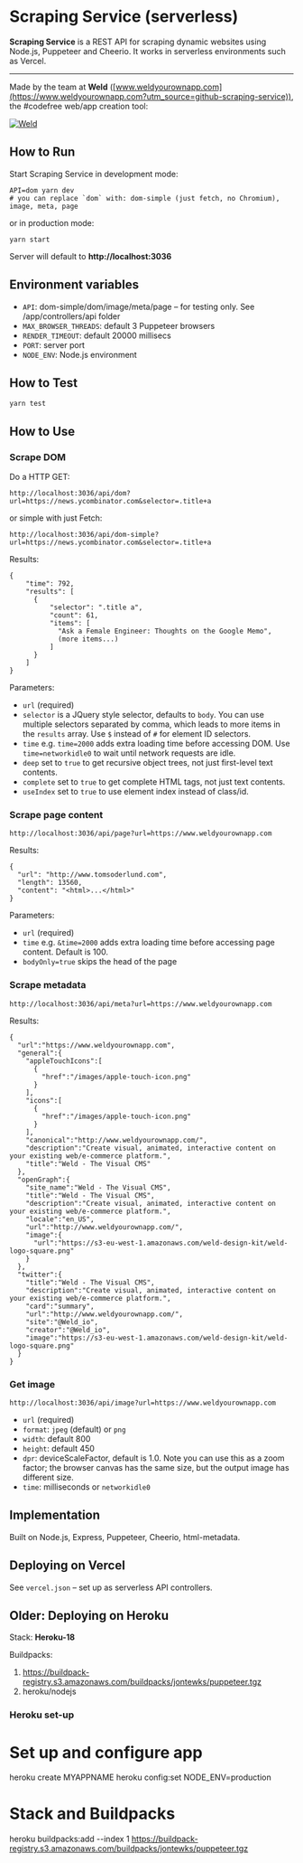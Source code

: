 # Scraping Service (serverless)

**Scraping Service** is a REST API for scraping dynamic websites using Node.js, Puppeteer and Cheerio. It works in serverless environments such as Vercel.

----------

Made by the team at **Weld** ([www.weldyourownapp.com](https://www.weldyourownapp.com?utm_source=github-scraping-service)), the #codefree web/app creation tool:

[![Weld](https://s3-eu-west-1.amazonaws.com/weld-social-and-blog/gif/weld_explained.gif?v2)](https://www.weldyourownapp.com?utm_source=github-scraping-service)


## How to Run

Start Scraping Service in development mode:

    API=dom yarn dev
    # you can replace `dom` with: dom-simple (just fetch, no Chromium), image, meta, page

or in production mode:

    yarn start

Server will default to **http://localhost:3036**


## Environment variables

* `API`: dom-simple/dom/image/meta/page – for testing only. See /app/controllers/api folder
* `MAX_BROWSER_THREADS`: default 3 Puppeteer browsers
* `RENDER_TIMEOUT`: default 20000 millisecs
* `PORT`: server port
* `NODE_ENV`: Node.js environment


## How to Test

    yarn test


## How to Use

### Scrape DOM

Do a HTTP GET:

    http://localhost:3036/api/dom?url=https://news.ycombinator.com&selector=.title+a

or simple with just Fetch:

    http://localhost:3036/api/dom-simple?url=https://news.ycombinator.com&selector=.title+a

Results:

    {
        "time": 792,
        "results": [
          {
              "selector": ".title a",
              "count": 61,
              "items": [
                "Ask a Female Engineer: Thoughts on the Google Memo",
                (more items...)
              ]
          }
        ]
    }

Parameters:

* `url` (required)
* `selector` is a JQuery style selector, defaults to `body`. You can use multiple selectors separated by comma, which leads to more items in the `results` array. Use `$` instead of `#` for element ID selectors.
* `time` e.g. `time=2000` adds extra loading time before accessing DOM. Use `time=networkidle0` to wait until network requests are idle.
* `deep` set to `true` to get recursive object trees, not just first-level text contents.
* `complete` set to `true` to get complete HTML tags, not just text contents.
* `useIndex` set to `true` to use element index instead of class/id.

### Scrape page content

    http://localhost:3036/api/page?url=https://www.weldyourownapp.com

Results:

    {
      "url": "http://www.tomsoderlund.com",
      "length": 13560,
      "content": "<html>...</html>"
    }

Parameters:

* `url` (required)
* `time` e.g. `&time=2000` adds extra loading time before accessing page content. Default is 100.
* `bodyOnly=true` skips the head of the page

### Scrape metadata

    http://localhost:3036/api/meta?url=https://www.weldyourownapp.com

Results:

    {
      "url":"https://www.weldyourownapp.com",
      "general":{
        "appleTouchIcons":[
          {
            "href":"/images/apple-touch-icon.png"
          }
        ],
        "icons":[
          {
            "href":"/images/apple-touch-icon.png"
          }
        ],
        "canonical":"http://www.weldyourownapp.com/",
        "description":"Create visual, animated, interactive content on your existing web/e-commerce platform.",
        "title":"Weld - The Visual CMS"
      },
      "openGraph":{
        "site_name":"Weld - The Visual CMS",
        "title":"Weld - The Visual CMS",
        "description":"Create visual, animated, interactive content on your existing web/e-commerce platform.",
        "locale":"en_US",
        "url":"http://www.weldyourownapp.com/",
        "image":{
          "url":"https://s3-eu-west-1.amazonaws.com/weld-design-kit/weld-logo-square.png"
        }
      },
      "twitter":{
        "title":"Weld - The Visual CMS",
        "description":"Create visual, animated, interactive content on your existing web/e-commerce platform.",
        "card":"summary",
        "url":"http://www.weldyourownapp.com/",
        "site":"@Weld_io",
        "creator":"@Weld_io",
        "image":"https://s3-eu-west-1.amazonaws.com/weld-design-kit/weld-logo-square.png"
      }
    }

### Get image

    http://localhost:3036/api/image?url=https://www.weldyourownapp.com

* `url` (required)
* `format`: `jpeg` (default) or `png`
* `width`: default 800
* `height`: default 450
* `dpr`: deviceScaleFactor, default is 1.0. Note you can use this as a zoom factor; the browser canvas has the same size, but the output image has different size.
* `time`: milliseconds or `networkidle0`


## Implementation

Built on Node.js, Express, Puppeteer, Cheerio, html-metadata.

## Deploying on Vercel

See `vercel.json` – set up as serverless API controllers.

## Older: Deploying on Heroku

Stack: **Heroku-18**

Buildpacks:

  1. https://buildpack-registry.s3.amazonaws.com/buildpacks/jontewks/puppeteer.tgz
  2. heroku/nodejs

### Heroku set-up

  # Set up and configure app
  heroku create MYAPPNAME
  heroku config:set NODE_ENV=production

  # Stack and Buildpacks
  heroku buildpacks:add --index 1 https://buildpack-registry.s3.amazonaws.com/buildpacks/jontewks/puppeteer.tgz
